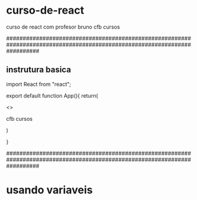 # curso-de-react
curso de react com profesor bruno cfb cursos

##########################################################################################################################


## instrutura basica 

import React from "react";

export default function App(){
return(

<>
<p>
  cfb cursos
</p>
</>

)

}

##########################################################################################################################



# usando variaveis 